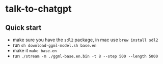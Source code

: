 # talk-to-chatgpt


## Quick start
- make sure you have the `sdl2` package, in mac use `brew install sdl2`
- run `sh download-ggml-model.sh base.en`
- make it `make base.en`
- run `./stream -m ./ggml-base.en.bin -t 8 --step 500 --length 5000 `